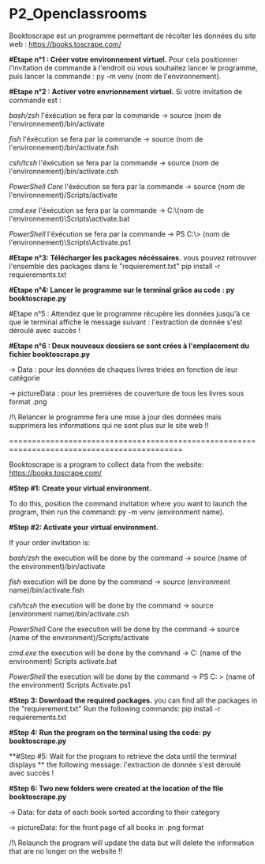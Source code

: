 # P2_Openclassrooms


Booktoscrape est un programme permettant de récolter les données du site web :
https://books.toscrape.com/

**#Etape n°1 : Créer votre environnement virtuel.**
Pour cela positionner l'invitation de commande à l'endroit où vous souhaitez lancer le programme, 
puis lancer la commande : py -m venv (nom de l'environnement). 


**#Etape n°2 : Activer votre envrionnement virtuel.**
Si votre invitation de commande est : 

*bash/zsh* l'éxécution se fera par la commande -> source (nom de l'environnement)/bin/activate

*fish* l'éxécution se fera par la commande -> source (nom de l'environnement)/bin/activate.fish

*csh/tcsh* l'éxécution se fera par la commande -> source (nom de l'environnement)/bin/activate.csh

*PowerShell Core* l'éxécution se fera par la commande -> source (nom de l'environnement)/Scripts/activate

*cmd.exe* l'éxécution se fera par la commande -> C:\\(nom de l'environnement)\\Scripts\\activate.bat

*PowerShell* l'éxécution se fera par la commande -> PS C:\\> (nom de l'environnement)\\Scripts\\Activate.ps1



**#Etape n°3: Télécharger les packages nécéssaires.**
vous pouvez retrouver l'ensemble des packages dans le "requierement.txt"
pip install -r requierements.txt


**#Etape n°4: Lancer le programme sur le terminal grâce au code : py booktoscrape.py**



#Etape n°5 : Attendez que le programme récupère les données jusqu'à ce que le terminal affiche 
	le message suivant : l'extraction de donnée s'est déroulé avec succès !
	
	

**#Etape n°6 : Deux nouveaux dossiers se sont crées à l'emplacement du fichier booktoscrape.py**

-> Data : pour les données de chaques livres triées en fonction de leur catégorie

-> pictureData : pour les premières de couverture de tous les livres sous format .png


/!\ Relancer le programme fera une mise à jour des données mais supprimera les informations qui ne
sont plus sur le site web !!

============================================================================================

Booktoscrape is a program to collect data from the website:
https://books.toscrape.com/

**#Step #1: Create your virtual environment.**

To do this, position the command invitation where you want to launch the program, 
then run the command: py -m venv (environment name).


**#Step #2: Activate your virtual environment.**

If your order invitation is:

*bash/zsh* the execution will be done by the command -> source (name of the environment)/bin/activate

*fish* execution will be done by the command -> source (environment name)/bin/activate.fish

*csh/tcsh* the execution will be done by the command -> source (environment name)/bin/activate.csh

*PowerShell* Core the execution will be done by the command -> source (name of the environment)/Scripts/activate

*cmd.exe* the execution will be done by the command -> C: (name of the environment) Scripts activate.bat

*PowerShell* the execution will be done by the command -> PS C: > (name of the environment) Scripts Activate.ps1


**#Step 3: Download the required packages.**
you can find all the packages in the "requierement.txt"
Run the following commands:
pip install -r requierements.txt


**#Step 4: Run the program on the terminal using the code: py booktoscrape.py**


**#Step #5: Wait for the program to retrieve the data until the terminal displays **
	the following message: l'extraction de donnée s'est déroulé avec succès !


**#Step 6: Two new folders were created at the location of the file booktoscrape.py**

-> Data: for data of each book sorted according to their category

-> pictureData: for the front page of all books in .png format

/!\ Relaunch the program will update the data but will delete the information that are 
no longer on the website !!
